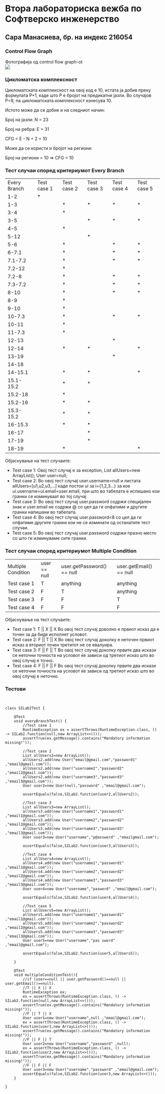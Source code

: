 <h1>Втора лабораториска вежба по Софтверско инженерство</h1>
<h2>Сара Манасиева, бр. на индекс 216054</h2>
<h3>Control Flow Graph</h3>
<div>Фотографија од control flow graph-ot</div>
<img src="https://github.com/SaraManasieva/SI_2023_lab2_216054/assets/107801296/6ce32bca-9cd2-4d64-9e6d-7e089e27248d">
<h3>Цикломатска комплексност</h3>
<p>Цикломатската комплексност на овој код е 10, истата ја добив преку формулата P+1, каде што P е бројот на предикатни јазли. Во случајoв P=9, па цикломатската комплексност изнесува 10.</p>
<p>Истото може да се добие и на следниот начин:</p>
<p>Број на јазли: N = 23</p>
<p>Број на ребра: E = 31</p>
<p>CFG = E - N + 2 = 10</p>
<p>Може да се користи и бројот на региони:</p>
<p>Број на региони = 10 => CFG = 10</p>
<h3>Тест случаи според критериумот Every Branch</h3>

<table>
    <tr>
        <td>Every Branch</td>
        <td>Test case 1</td>
        <td>Test case 2</td>
        <td>Test case 3</td>
        <td>Test case 4</td>
        <td>Test case 5 </td>
    </tr>
    <tr>
        <td>1-2</td>
        <td>*</td>
        <td> </td>
        <td> </td>
        <td> </td>
        <td> </td>
    </tr>
    <tr>
        <td>1-3</td>
        <td> </td>
        <td>*</td>
        <td>*</td>
        <td>*</td>
        <td>* </td>
    </tr>
    <tr>
        <td>3-4</td>
        <td> </td>
        <td>*</td>
        <td> </td>
        <td> </td>
        <td> </td>
    </tr>
    <tr>
        <td>3-5</td>
        <td> </td>
        <td> </td>
        <td>*</td>
        <td>*</td>
        <td>* </td>
    </tr>
    <tr>
        <td>4-5</td>
        <td> </td>
        <td>*</td>
        <td> </td>
        <td> </td>
        <td> </td>
    </tr>
    <tr>
        <td>5-12</td>
        <td> </td>
        <td> </td>
        <td>*</td>
        <td> </td>
        <td> </td>
    </tr>
    <tr>
        <td>5-6</td>
        <td> </td>
        <td>*</td>
        <td> </td>
        <td>*</td>
        <td>* </td>
    </tr>
    <tr>
        <td>6-7.1</td>
        <td> </td>
        <td>*</td>
        <td> </td>
        <td>*</td>
        <td>* </td>
    </tr>
    <tr>
        <td>7.1-7.2</td>
        <td> </td>
        <td>*</td>
        <td> </td>
        <td>*</td>
        <td>* </td>
    </tr>
    <tr>
        <td>7.2-12</td>
        <td> </td>
        <td>*</td>
        <td> </td>
        <td> </td>
        <td> </td>
    </tr>
    <tr>
        <td>7.2-8</td>
        <td> </td>
        <td>*</td>
        <td> </td>
        <td>*</td>
        <td>* </td>
    </tr>
    <tr>
        <td>7.3-7.2</td>
        <td> </td>
        <td>*</td>
        <td> </td>
        <td>*</td>
        <td>* </td>
    </tr>
    <tr>
        <td>8-10</td>
        <td> </td>
        <td>*</td>
        <td> </td>
        <td>*</td>
        <td>* </td>
    </tr>
    <tr>
        <td>8-9</td>
        <td> </td>
        <td>*</td>
        <td> </td>
        <td> </td>
        <td> </td>
    </tr>
    <tr>
        <td>9-10</td>
        <td> </td>
        <td>*</td>
        <td> </td>
        <td> </td>
        <td> </td>
    </tr>
    <tr>
        <td>10-7.3</td>
        <td> </td>
        <td>*</td>
        <td> </td>
        <td>*</td>
        <td>* </td>
    </tr>
    <tr>
        <td>10-11</td>
        <td> </td>
        <td>*</td>
        <td> </td>
        <td> </td>
        <td> </td>
    </tr>
    <tr>
        <td>11-7.3</td>
        <td> </td>
        <td>*</td>
        <td> </td>
        <td> </td>
        <td> </td>
    </tr>
    <tr>
        <td>12-13</td>
        <td> </td>
        <td> </td>
        <td> </td>
        <td>*</td>
        <td> </td>
    </tr>
    <tr>
        <td>12-14</td>
        <td> </td>
        <td>*</td>
        <td>*</td>
        <td> </td>
        <td>* </td>
    </tr>
    <tr>
        <td>13-19</td>
        <td> </td>
        <td> </td>
        <td> </td>
        <td>*</td>
        <td> </td>
    </tr>
    <tr>
        <td>14-18</td>
        <td> </td>
        <td> </td>
        <td> </td>
        <td> </td>
        <td> </td>
    </tr>
    <tr>
        <td>14-15.1</td>
        <td> </td>
        <td>*</td>
        <td>*</td>
        <td> </td>
        <td>* </td>
    </tr>
    <tr>
        <td>15.1-15.2</td>
        <td> </td>
        <td>*</td>
        <td>*</td>
        <td> </td>
        <td> </td>
    </tr>
    <tr>
        <td>15.2-18</td>
        <td> </td>
        <td>*</td>
        <td> </td>
        <td> </td>
        <td> </td>
    </tr>
    <tr>
        <td>15.2-16</td>
        <td> </td>
        <td>*</td>
        <td>*</td>
        <td> </td>
        <td> </td>
    </tr>
    <tr>
        <td>15.3-15.2</td>
        <td> </td>
        <td>*</td>
        <td>*</td>
        <td> </td>
        <td> </td>
    </tr>
    <tr>
        <td>16-15.3</td>
        <td> </td>
        <td>*</td>
        <td>*</td>
        <td> </td>
        <td> </td>
    </tr>
    <tr>
        <td>16-17</td>
        <td> </td>
        <td> </td>
        <td>*</td>
        <td> </td>
        <td> </td>
    </tr>
    <tr>
        <td>17-19</td>
        <td> </td>
        <td> </td>
        <td>*</td>
        <td> </td>
        <td> </td>
    </tr>
    <tr>
        <td>18-19</td>
        <td> </td>
        <td>*</td>
        <td> </td>
        <td> </td>
        <td>* </td>
    </tr>
</table>

<p>Објаснување на тест случаите:</p>
<ul>
  <li>Test case 1: Овој тест случај е за exception, List<User> allUsers=new ArrayList<User>(); User user=null;</li>
  <li>Test case 2: Во овој тест случај user.username=null и листата allUsers=[u1,u2,u3,...] каде постои ui за i={1,2,3...} за кое ui.username=ui.email=user.email, при што во табелата е испишано кои гранки се изминуваат во тој случај  </li> 
  <li>Test case 3: Во овој тест случај user.password содржи специјален знак и user.email не содржи @ со цел да ги опфатиме и другите гранки напишани во табелата.</li>
  <li>Test case 4: Во овој тест случај user.password<8 со цел да ги опфатиме другите гранки кои не се изминати од останатите тест случаи.</li>
  <li>Test case 5: Во овој тест случај user.password содржи празно место со што ги изминуваме сите гранки. </li>
</ul>


<h3>Тест случаи според критериумот Multiple Condition</h3>
<table>
    <tr>
        <td>Multiple Condition </td>
        <td>user == null</td>
        <td>user.getPassword() == null</td>
        <td>user.getEmail() == null </td>
    </tr>
    <tr>
        <td>Test case 1</td>
        <td>T</td>
        <td>anything</td>
        <td>anything </td>
    </tr>
    <tr>
        <td>Test case 2</td>
        <td>F</td>
        <td>T</td>
        <td>anything </td>
    </tr>
    <tr>
        <td>Test case 3</td>
        <td>F</td>
        <td>F</td>
        <td>T </td>
    </tr>
    <tr>
        <td>Test case 4</td>
        <td>F</td>
        <td>F</td>
        <td>F </td>
    </tr>
</table>

<p>Објаснување на тест случаите:</p>
<ul>
  <li>Test case 1: T || X || X Во овој тест случај доволно е првиот исказ да е точен за да биде исполнет условот.</li>
  <li>Test case 2: F || T || X Во овој тест случај доколку е неточен првиот исказ а вториот точен третитот не се евалуира.</li>
  <li>Test case 3: F || F || T Во овој тест случај доколку првите два искази се неточни точноста на условот ќе зависи од третиот исказ што во овој случај е точно.</li>
  <li>Test case 4: F || F || F Во овој тест случај доколку првите два искази се неточни точноста на условот ќе зависи од третиот исказ што во овој случај е неточно.</li>
</ul>

<h3>Тестови</h3>

<pre>
<!--code Tag starts here -->
<code>
class SILab2Test {

    @Test
    void everyBranchTest() {
        //Test case 1
        RuntimeException ex = assertThrows(RuntimeException.class, () -> SILab2.function(null,new ArrayList<>()));
        assertTrue(ex.getMessage().contains("Mandatory information missing!"));

        //Test case 2
        List<User> allUsers2=new ArrayList<User>();
        allUsers2.add(new User("email@gmail.com","password1" ,"email@gmail.com"));
        allUsers2.add(new User("username2","password2" ,"email2@gmail.com"));
        allUsers2.add(new User("username3","password3" ,"email3@gmail.com"));
        User user2=new User(null,"password" ,"email@gmail.com");

        assertEquals(false,SILab2.function(user2,allUsers2));

        //Test case 3
        List<User> allUsers3=new ArrayList<User>();
        allUsers3.add(new User("username1","password1" ,"email1@gmail.com"));
        allUsers3.add(new User("username2","password2" ,"email2@gmail.com"));
        allUsers3.add(new User("username3","password3" ,"email3@gmail.com"));
        User user3=new User("username","p@assword" ,"emailgmail.com");

        assertEquals(false,SILab2.function(user3,allUsers3));

        //Test case 4
        List<User> allUsers4=new ArrayList<User>();
        allUsers4.add(new User("username1","password1" ,"email1@gmail.com"));
        allUsers4.add(new User("username2","password2" ,"email2@gmail.com"));
        allUsers4.add(new User("username3","password3" ,"email3@gmail.com"));
        User user4=new User("username","pasword" ,"email@gmail.com");

        assertEquals(false,SILab2.function(user4,allUsers4));

        //Test case 5
        List<User> allUsers5=new ArrayList<User>();
        allUsers5.add(new User("username1","password1" ,"email1@gmail.com"));
        allUsers5.add(new User("username2","password2" ,"email2@gmail.com"));
        allUsers5.add(new User("username3","password3" ,"email3@gmail.com"));
        User user5=new User("username","pas sword" ,"email@gmail.com");

        assertEquals(false,SILab2.function(user5,allUsers5));

    }

    @Test
    void multipleConditionTest(){
        //if (user==null || user.getPassword()==null || user.getEmail()==null).
        //T || X || X
        RuntimeException ex;
        ex = assertThrows(RuntimeException.class, () -> SILab2.function(null,new ArrayList<>()));
        assertTrue(ex.getMessage().contains("Mandatory information missing!"));
        //F || T || X
        User user1=new User("username",null ,"email@gmail.com");
        ex = assertThrows(RuntimeException.class, () -> SILab2.function(user1,new ArrayList<>()));
        assertTrue(ex.getMessage().contains("Mandatory information missing!"));
        //F || F || T
        User user2=new User("username","password" ,null);
        ex = assertThrows(RuntimeException.class, () -> SILab2.function(user2,new ArrayList<>()));
        assertTrue(ex.getMessage().contains("Mandatory information missing!"));
        //F || F || F
        User user3=new User("username","password" ,"email@gmail.com");
        assertEquals(false,SILab2.function(user3,new ArrayList<>()));
    }

}
<!--code Tag starts here -->
</code>
</pre>
  
  
